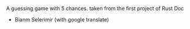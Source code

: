 A guessing game with 5 chances.
taken from the first project of Rust Doc


- Bianm Selerimir (with google translate)